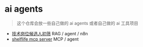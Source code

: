 # ai agents

> 这个仓库会放一些自己做的 ai agents 或者自己做的 ai 工具项目

- [技术岗位候选人初筛](./it-resume/index.md) RAG / agent / n8n
- [shelflife mcp server](./mcp/README.md) MCP / agent
